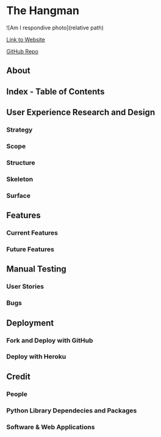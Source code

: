 # The Hangman

![Am I respondive photo](relative path)

[Link to Website](https://countries-hangman.herokuapp.com/)

[GitHub Repo](https://github.com/iama3191/hangman)

## About


## Index - Table of Contents


## User Experience Research and Design

### Strategy

### Scope

### Structure

### Skeleton

### Surface

## Features

### Current Features

### Future Features

## Manual Testing

### User Stories

### Bugs

## Deployment

### Fork and Deploy with GitHub

### Deploy with Heroku

## Credit

### People

### Python Library Dependecies and Packages

### Software & Web Applications